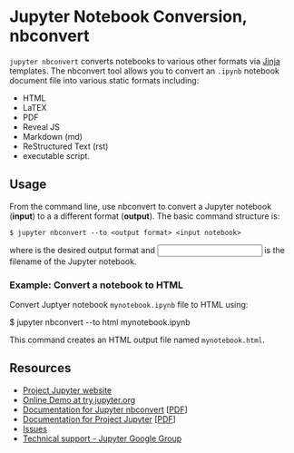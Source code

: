 # Jupyter Notebook Conversion, nbconvert

`jupyter nbconvert` converts notebooks to various other formats via [Jinja][] templates.
The nbconvert tool allows you to convert an `.ipynb` notebook document file
into various static formats including:
* HTML
* LaTEX
* PDF
* Reveal JS
* Markdown (md)
* ReStructured Text (rst)
* executable script.

## Usage

From the command line, use nbconvert to convert a Jupyter notebook (**input**) to a
a different format (**output**). The basic command structure is:

    $ jupyter nbconvert --to <output format> <input notebook>

where *<output format>* is the desired output format and *<input notebook>* is the
filename of the Jupyter notebook.

### Example: Convert a notebook to HTML

Convert Juptyer notebook `mynotebook.ipynb` file to HTML using:

   $ jupyter nbconvert --to html mynotebook.ipynb

This command creates an HTML output file named `mynotebook.html`.

## Resources

- [Project Jupyter website](https://jupyter.org)
- [Online Demo at try.jupyter.org](https://try.jupyter.org)
- [Documentation for Jupyter nbconvert](https://nbconvert.readthedocs.org/en/latest/)
  [[PDF](https://media.readthedocs.org/pdf/nbconvert/latest/nbconvert.pdf)]
- [Documentation for Project Jupyter](https://jupyter.readthedocs.org/en/latest/index.html)
  [[PDF](https://media.readthedocs.org/pdf/jupyter/latest/jupyter.pdf)]
- [Issues](https://github.com/jupyter/nbconvert/issues)
- [Technical support - Jupyter Google Group](https://groups.google.com/forum/#!forum/jupyter)


[Jinja]: http://jinja.pocoo.org/
